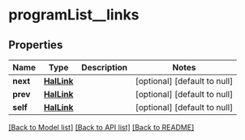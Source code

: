 # programList__links

## Properties
Name | Type | Description | Notes
------------ | ------------- | ------------- | -------------
**next** | [**HalLink**](HalLink.md) |  | [optional] [default to null]
**prev** | [**HalLink**](HalLink.md) |  | [optional] [default to null]
**self** | [**HalLink**](HalLink.md) |  | [optional] [default to null]

[[Back to Model list]](../README.md#documentation-for-models) [[Back to API list]](../README.md#documentation-for-api-endpoints) [[Back to README]](../README.md)


